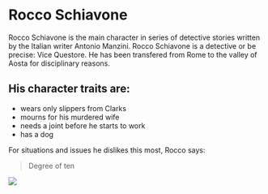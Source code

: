# Rocco Schiavone
Rocco Schiavone is the main character in series of detective stories written by the Italian writer Antonio Manzini.
Rocco Schiavone is a detective or be precise: Vice Questore. He has been transfered from Rome to the valley of Aosta for disciplinary reasons.

## His character traits are:
* wears only slippers from Clarks
* mourns for his murdered wife
* needs a joint before he starts to work
* has a dog

For situations and issues he dislikes this most, Rocco says:
> Degree of ten

<img src="https://www.startpage.com/av/proxy-image?piurl=https%3A%2F%2Fcdn-0.tvprofil.com%2Fimg%2Fcovers%2Fimg288780-tv7262028.jpg&sp=1593153486T6dc214f80c4ee6774c312d4a8e7d7c3a6de4811633f8aae0f536f7b268d05a83"/>